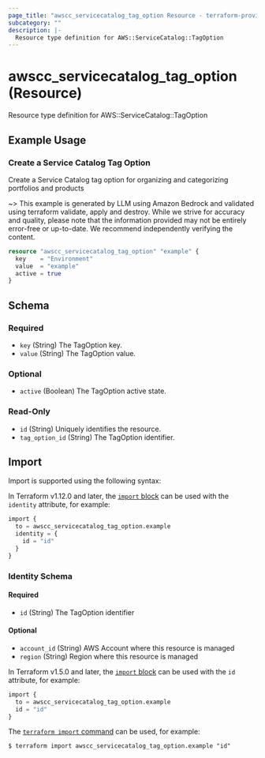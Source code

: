 ```yaml
---
page_title: "awscc_servicecatalog_tag_option Resource - terraform-provider-awscc"
subcategory: ""
description: |-
  Resource type definition for AWS::ServiceCatalog::TagOption
---
```


# awscc_servicecatalog_tag_option (Resource)

Resource type definition for AWS::ServiceCatalog::TagOption

## Example Usage

### Create a Service Catalog Tag Option

Create a Service Catalog tag option for organizing and categorizing portfolios and products

~> This example is generated by LLM using Amazon Bedrock and validated using terraform validate, apply and destroy. While we strive for accuracy and quality, please note that the information provided may not be entirely error-free or up-to-date. We recommend independently verifying the content.

```terraform
resource "awscc_servicecatalog_tag_option" "example" {
  key    = "Environment"
  value  = "example"
  active = true
}
```

<!-- schema generated by tfplugindocs -->
## Schema

### Required

- `key` (String) The TagOption key.
- `value` (String) The TagOption value.

### Optional

- `active` (Boolean) The TagOption active state.

### Read-Only

- `id` (String) Uniquely identifies the resource.
- `tag_option_id` (String) The TagOption identifier.

## Import

Import is supported using the following syntax:

In Terraform v1.12.0 and later, the [`import` block](https://developer.hashicorp.com/terraform/language/import) can be used with the `identity` attribute, for example:

```terraform
import {
  to = awscc_servicecatalog_tag_option.example
  identity = {
    id = "id"
  }
}
```

<!-- schema generated by tfplugindocs -->
### Identity Schema

#### Required

- `id` (String) The TagOption identifier

#### Optional

- `account_id` (String) AWS Account where this resource is managed
- `region` (String) Region where this resource is managed

In Terraform v1.5.0 and later, the [`import` block](https://developer.hashicorp.com/terraform/language/import) can be used with the `id` attribute, for example:

```terraform
import {
  to = awscc_servicecatalog_tag_option.example
  id = "id"
}
```

The [`terraform import` command](https://developer.hashicorp.com/terraform/cli/commands/import) can be used, for example:

```shell
$ terraform import awscc_servicecatalog_tag_option.example "id"
```
